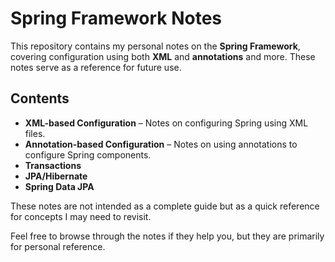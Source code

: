 # Spring Framework Notes

This repository contains my personal notes on the **Spring Framework**, covering configuration using both **XML** and **annotations** and more. These notes serve as a reference for future use.

## Contents
- **XML-based Configuration** – Notes on configuring Spring using XML files.
- **Annotation-based Configuration** – Notes on using annotations to configure Spring components.
- **Transactions**
- **JPA/Hibernate**
- **Spring Data JPA**

These notes are not intended as a complete guide but as a quick reference for concepts I may need to revisit.

Feel free to browse through the notes if they help you, but they are primarily for personal reference.
